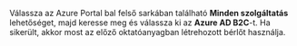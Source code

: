 Válassza az Azure Portal bal felső sarkában található **Minden szolgáltatás** lehetőséget, majd keresse meg és válassza ki az **Azure AD B2C**-t. Ha sikerült, akkor most az előző oktatóanyagban létrehozott bérlőt használja.